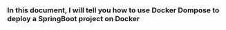 ### In this document, I will tell you how to use Docker Dompose to deploy a SpringBoot project on Docker
